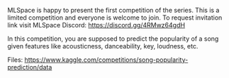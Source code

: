 MLSpace is happy to present the first competition of the series.
This is a limited competition and everyone is welcome to join. To request invitation link visit MLSpace Discord: https://discord.gg/4RMwz64gdH

In this competition, you are supposed to predict the popularity of a song given features like acousticness, danceability, key, loudness, etc.

Files:
	https://www.kaggle.com/competitions/song-popularity-prediction/data